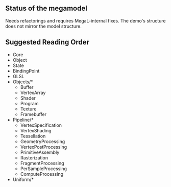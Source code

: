 ## Status of the megamodel

Needs refactorings and requires MegaL-internal fixes.
The demo's structure does not mirror the model structure.

## Suggested Reading Order

- Core
- Object
- State
- BindingPoint
- GLSL
- Objects/*
  - Buffer
  - VertexArray
  - Shader
  - Program
  - Texture
  - Framebuffer
- Pipeline/*
  - VertexSpecification
  - VertexShading
  - Tessellation
  - GeometryProcessing
  - VertexPostProcessing
  - PrimitiveAssembly
  - Rasterization
  - FragmentProcessing
  - PerSampleProcessing
  - ComputeProcessing
- Uniform/*
